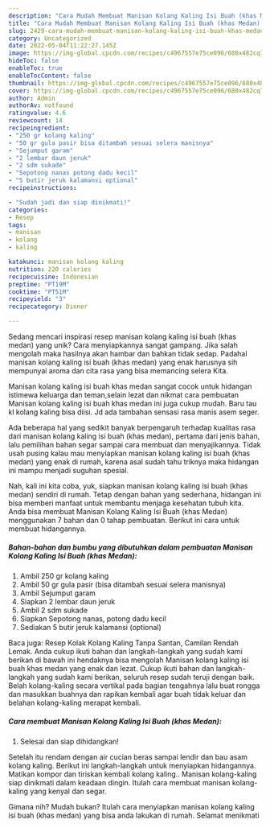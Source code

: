 ```yaml
---
description: "Cara Mudah Membuat Manisan Kolang Kaling Isi Buah (khas Medan) yang Lezat"
title: "Cara Mudah Membuat Manisan Kolang Kaling Isi Buah (khas Medan) yang Lezat"
slug: 2429-cara-mudah-membuat-manisan-kolang-kaling-isi-buah-khas-medan-yang-lezat
category: Uncategorized
date: 2022-05-04T11:22:27.145Z
image: https://img-global.cpcdn.com/recipes/c4967557e75ce096/680x482cq70/manisan-kolang-kaling-isi-buah-khas-medan-foto-resep-utama.jpg
hideToc: false
enableToc: true
enableTocContent: false
thumbnail: https://img-global.cpcdn.com/recipes/c4967557e75ce096/680x482cq70/manisan-kolang-kaling-isi-buah-khas-medan-foto-resep-utama.jpg
cover: https://img-global.cpcdn.com/recipes/c4967557e75ce096/680x482cq70/manisan-kolang-kaling-isi-buah-khas-medan-foto-resep-utama.jpg
author: Admin
authorAv: notfound
ratingvalue: 4.6
reviewcount: 14
recipeingredient:
- "250 gr kolang kaling"
- "50 gr gula pasir bisa ditambah sesuai selera manisnya"
- "Sejumput garam"
- "2 lembar daun jeruk"
- "2 sdm sukade"
- "Sepotong nanas potong dadu kecil"
- "5 butir jeruk kalamansi optional"
recipeinstructions:

- "Sudah jadi dan siap dinikmati!"
categories:
- Resep
tags:
- manisan
- kolang
- kaling

katakunci: manisan kolang kaling 
nutrition: 220 calories
recipecuisine: Indonesian
preptime: "PT19M"
cooktime: "PT51M"
recipeyield: "3"
recipecategory: Dinner

---
```





Sedang mencari inspirasi resep manisan kolang kaling isi buah (khas medan) yang unik? Cara menyiapkannya sangat gampang. Jika salah mengolah maka hasilnya akan hambar dan bahkan tidak sedap. Padahal manisan kolang kaling isi buah (khas medan) yang enak harusnya sih mempunyai aroma dan cita rasa yang bisa memancing selera Kita.





Manisan kolang kaling isi buah khas medan sangat cocok untuk hidangan istimewa keluarga dan teman,selain lezat dan nikmat cara pembuatan Manisan kolang kaling isi buah khas medan ini juga cukup mudah. Baru tau kl kolang kaling bisa diisi. Jd ada tambahan sensasi rasa manis asem seger.

Ada beberapa hal yang sedikit banyak berpengaruh terhadap kualitas rasa dari manisan kolang kaling isi buah (khas medan), pertama dari jenis bahan, lalu pemilihan bahan segar sampai cara membuat dan menyajikannya. Tidak usah pusing kalau mau menyiapkan manisan kolang kaling isi buah (khas medan) yang enak di rumah, karena asal sudah tahu triknya maka hidangan ini mampu menjadi suguhan spesial.






Nah, kali ini kita coba, yuk, siapkan manisan kolang kaling isi buah (khas medan) sendiri di rumah. Tetap dengan bahan yang sederhana, hidangan ini bisa memberi manfaat untuk membantu menjaga kesehatan tubuh kita. Anda bisa membuat Manisan Kolang Kaling Isi Buah (khas Medan) menggunakan 7 bahan dan 0 tahap pembuatan. Berikut ini cara untuk membuat hidangannya.

<!--inarticleads1-->

##### Bahan-bahan dan bumbu yang dibutuhkan dalam pembuatan Manisan Kolang Kaling Isi Buah (khas Medan):

1. Ambil 250 gr kolang kaling
1. Ambil 50 gr gula pasir (bisa ditambah sesuai selera manisnya)
1. Ambil Sejumput garam
1. Siapkan 2 lembar daun jeruk
1. Ambil 2 sdm sukade
1. Siapkan Sepotong nanas, potong dadu kecil
1. Sediakan 5 butir jeruk kalamansi (optional)


Baca juga: Resep Kolak Kolang Kaling Tanpa Santan, Camilan Rendah Lemak. Anda cukup ikuti bahan dan langkah-langkah yang sudah kami berikan di bawah ini hendaknya bisa mengolah Manisan kolang kaling isi buah khas medan yang enak dan lezat. Cukup ikuti bahan dan langkah-langkah yang sudah kami berikan, seluruh resep sudah teruji dengan baik. Belah kolang-kaling secara vertikal pada bagian tengahnya lalu buat rongga dan masukkan buahnya dan rapikan kembali agar buah tidak keluar dan belahan kolang-kaling merapat kembali. 

<!--inarticleads2-->

##### Cara membuat Manisan Kolang Kaling Isi Buah (khas Medan):


1. Selesai dan siap dihidangkan!

Setelah itu rendam dengan air cucian beras sampai lendir dan bau asam kolang kaling. Berikut ini langkah-langkah untuk menyiapkan hidangannya. Matikan kompor dan tiriskan kembali kolang kaling.. Manisan kolang-kaling siap dinikmati dalam keadaan dingin. Itulah cara membuat manisan kolang-kaling yang kenyal dan segar. 

Gimana nih? Mudah bukan? Itulah cara menyiapkan manisan kolang kaling isi buah (khas medan) yang bisa anda lakukan di rumah. Selamat menikmati
